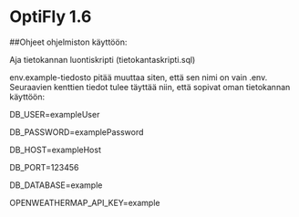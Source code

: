 # OptiFly 1.6

##Ohjeet ohjelmiston käyttöön:

Aja tietokannan luontiskripti (tietokantaskripti.sql)

env.example-tiedosto pitää muuttaa siten, että sen nimi on vain .env. Seuraavien kenttien tiedot tulee täyttää niin, että sopivat oman tietokannan käyttöön:

DB_USER=exampleUser

DB_PASSWORD=examplePassword

DB_HOST=exampleHost

DB_PORT=123456

DB_DATABASE=example

OPENWEATHERMAP_API_KEY=example

